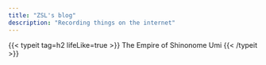 ```yaml
---
title: "ZSL's blog"
description: "Recording things on the internet"
---
```



{{< typeit tag=h2 lifeLike=true >}} The Empire of Shinonome Umi {{< /typeit >}}